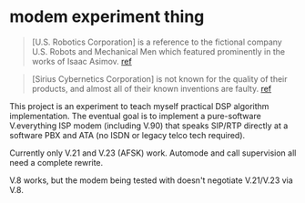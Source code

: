 # modem experiment thing

> \[U.S. Robotics Corporation\] is a reference to the fictional company U.S. Robots and Mechanical Men which featured prominently in the works of Isaac Asimov. [ref](https://en.wikipedia.org/wiki/USRobotics)

> \[Sirius Cybernetics Corporation\] is not known for the quality of their products, and almost all of their known inventions are faulty. [ref](https://hitchhikers.fandom.com/wiki/Sirius_Cybernetics_Corporation)

This project is an experiment to teach myself practical DSP algorithm implementation. The eventual goal is to implement a pure-software V.everything ISP modem (including V.90) that speaks SIP/RTP directly at a software PBX and ATA (no ISDN or legacy telco tech required).

Currently only V.21 and V.23 (AFSK) work. Automode and call supervision all need a complete rewrite.

V.8 works, but the modem being tested with doesn't negotiate V.21/V.23 via V.8.
